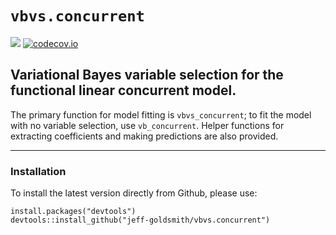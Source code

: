 # `vbvs.concurrent`

[![](https://travis-ci.org/jeff-goldsmith/vbvs.concurrent.svg?branch=master)](https://travis-ci.org/jeff-goldsmith/vbvs.concurrent)
[![codecov.io](https://codecov.io/gh/jeff-goldsmith/vbvs.concurrent/coverage.svg?branch=master)](https://codecov.io/gh/jeff-goldsmith/vbvs.concurrent?branch=master)

## Variational Bayes variable selection for the functional linear concurrent model.

The primary function for model fitting is `vbvs_concurrent`; to fit the model with no variable selection, use `vb_concurrent`. Helper functions for extracting coefficients and making predictions are also provided. 

---------------

### Installation

To install the latest version directly from Github, please use:
<pre><code>install.packages("devtools")
devtools::install_github("jeff-goldsmith/vbvs.concurrent")
</code></pre>
